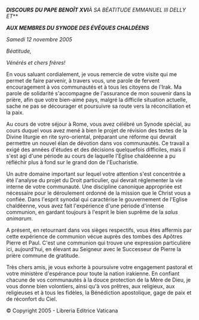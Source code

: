 ***DISCOURS*** ***DU PAPE BENOÎT XVI**À SA BÉATITUDE EMMANUEL III DELLY ET***

***AUX MEMBRES DU SYNODE DES ÉVÊQUES CHALDÉENS***

*Samedi 12 novembre 2005*

*Béatitude,*

*Vénérés et chers frères!*

En vous saluant cordialement, je vous remercie de votre visite qui me permet de faire parvenir, à travers vous, une parole de fervent encouragement à vos communautés et à tous les citoyens de l'Irak. Ma parole de solidarité s'accompagne de l'assurance de mon souvenir dans la prière, afin que votre bien-aimé pays, malgré la difficile situation actuelle, sache ne pas se décourager et poursuivre sa route vers la réconciliation et la paix.

Au cours de votre séjour à Rome, vous avez célébré un Synode spécial, au cours duquel vous avez mené à bien le projet de révision des textes de la Divine liturgie en rite syro-oriental, préparant une réforme qui devrait permettre un nouvel élan de dévotion dans vos communautés. Ce travail a exigé des années d'études et des décisions quelquefois difficiles, mais il s'est agi d'une période au cours de laquelle l'Eglise chaldéenne a pu réfléchir plus à fond sur le grand don de l'Eucharistie.

Un autre domaine important sur lequel votre attention s'est concentrée a été l'analyse du projet du Droit particulier, qui devrait réglementer la vie interne de votre communauté. Une discipline canonique appropriée est nécessaire pour le déroulement ordonné de la mission que le Christ vous a confiée. Dans l'esprit synodal qui caractérise le gouvernement de l'Eglise chaldéenne, vous avez fait l'expérience d'une période d'intense communion, en gardant toujours à l'esprit le bien suprême de la *salus animarum*.

A présent, en retournant dans vos sièges respectifs, vous êtes affermis par cette expérience de communion vécue auprès des tombes des Apôtres Pierre et Paul. C'est une communion qui trouve une expression particulière ici, aujourd'hui, en élevant au Seigneur avec le Successeur de Pierre la prière commune de gratitude.

Très chers amis, je vous exhorte à poursuivre votre engagement pastoral et votre ministère d'espérance pour toute la nation irakienne. En confiant chacune de vos communautés à la douce protection de la Mère de Dieu, je vous donne bien volontiers, ainsi qu'à vos prêtres, aux religieux, aux religieuses et à tous les fidèles, la Bénédiction apostolique, gage de paix et de réconfort du Ciel.

© Copyright 2005 - Libreria Editrice Vaticana